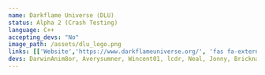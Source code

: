 ```yaml
---
name: Darkflame Universe (DLU)
status: Alpha 2 (Crash Testing)
language: C++
accepting_devs: "No"
image_path: /assets/dlu_logo.png
links: [['Website','https://www.darkflameuniverse.org/', 'fas fa-external-link-alt'], ['Twitter', 'https://twitter.com/darkflameuniv', 'fab fa-twitter'], ['Youtube', 'https://twitter.com/darkflameuniv', 'fab fa-youtube']]
devs: DarwinAnim8or, Averysumner, Wincent01, lcdr, Neal, Jonny, Bricknave, Mick Vermeulen, Aronwk (web dev)
---
```

